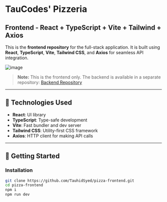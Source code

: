 # TauCodes' Pizzeria
## Frontend - React + TypeScript + Vite + Tailwind + Axios

This is the **frontend repository** for the full-stack application. It is built using **React**, **TypeScript**, **Vite**, **Tailwind CSS**, and **Axios** for seamless API integration.

![image](https://github.com/user-attachments/assets/fd3fbe05-325d-4e08-b77e-97b499ff8217)

> **Note:** This is the frontend only. The backend is available in a separate repository: [Backend Repository](https://github.com/TauhidSyed/pizza-backend)

---

## 🚀 Technologies Used

- **React**: UI library
- **TypeScript**: Type-safe development
- **Vite**: Fast bundler and dev server
- **Tailwind CSS**: Utility-first CSS framework
- **Axios**: HTTP client for making API calls

---

## 🔧 Getting Started

### Installation
```bash
git clone https://github.com/TauhidSyed/pizza-frontend.git
cd pizza-frontend
npm i
npm run dev
```
